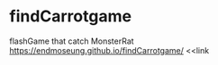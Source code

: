 # findCarrotgame
 flashGame that catch MonsterRat
 https://endmoseung.github.io/findCarrotgame/ <<link
